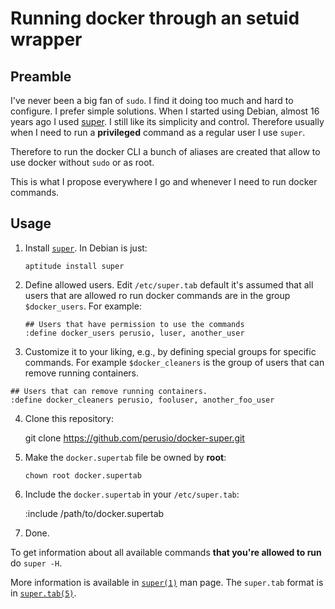 # Running docker through an setuid wrapper

## Preamble

I've never been a big fan of `sudo`. I find it doing too much and hard
to configure. I prefer simple solutions. When I started using Debian,
almost 16 years ago I used
[super](http://www.ucolick.org/~will/RUE/super/README). I still like
its simplicity and control. Therefore usually when I need to run a
**privileged** command as a regular user I use `super`.

Therefore to run the docker CLI a bunch of aliases are created that
allow to use docker without `sudo` or as root.

This is what I propose everywhere I go and whenever I need to run
docker commands.

## Usage

 1. Install
    [`super`](http://www.ucolick.org/~will/RUE/super/README). In
    Debian is just:
    
        aptitude install super
 2. Define allowed users. Edit `/etc/super.tab` default it's assumed
    that all users that are allowed ro run docker commands are in the
    group `$docker_users`. For example:

        ## Users that have permission to use the commands
        :define docker_users perusio, luser, another_user

 3. Customize it to your liking, e.g., by defining special groups for
    specific commands. For example `$docker_cleaners` is the group of
    users that can remove running containers.

```shell
## Users that can remove running containers.
:define docker_cleaners perusio, fooluser, another_foo_user
```

  4. Clone this repository:
     
        git clone https://github.com/perusio/docker-super.git

  5. Make the `docker.supertab` file be owned by **root**:
     
         chown root docker.supertab
      
  6. Include the `docker.supertab` in your `/etc/super.tab`:

        :include /path/to/docker.supertab
  7. Done.

To get information about all available commands **that you're allowed
to run** do `super -H`.

More information is available in
[`super(1)`](http://www.ucolick.org/~will/RUE/super/super.1.html) man
page. The `super.tab` format is in [`super.tab(5)`](http://www.ucolick.org/~will/RUE/super/super.5.html).
